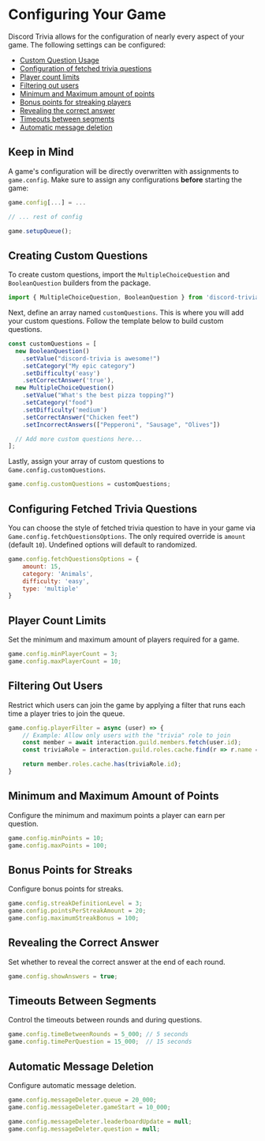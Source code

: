 # Configuring Your Game

Discord Trivia allows for the configuration of nearly every aspect of your game. The following settings can be configured:

- [Custom Question Usage](#creating-custom-questions)
- [Configuration of fetched trivia questions](#configuring-fetched-trivia-questions)
- [Player count limits](#player-count-limits)
- [Filtering out users](#filtering-out-users)
- [Minimum and Maximum amount of points](#minimum-and-maximum-amount-of-points)
- [Bonus points for streaking players](#bonus-points-for-streaks)
- [Revealing the correct answer](#revealing-the-correct-answer)
- [Timeouts between segments](#timeouts-between-segments)
- [Automatic message deletion](#automatic-message-deletion)

## Keep in Mind

A game's configuration will be directly overwritten with assignments to `game.config`. Make sure to assign any configurations **before** starting the game:

```javascript
game.config[...] = ...

// ... rest of config

game.setupQueue();
```

## Creating Custom Questions

To create custom questions, import the `MultipleChoiceQuestion` and `BooleanQuestion` builders from the package.

```javascript
import { MultipleChoiceQuestion, BooleanQuestion } from 'discord-trivia';
```

Next, define an array named `customQuestions`. This is where you will add your custom questions. Follow the template below to build custom questions.

```javascript
const customQuestions = [
  new BooleanQuestion()
    .setValue("discord-trivia is awesome!")
    .setCategory("My epic category")
    .setDifficulty('easy') 
    .setCorrectAnswer('true'),
  new MultipleChoiceQuestion()
    .setValue("What's the best pizza topping?")
    .setCategory("food")
    .setDifficulty('medium')
    .setCorrectAnswer("Chicken feet")
    .setIncorrectAnswers(["Pepperoni", "Sausage", "Olives"])

  // Add more custom questions here...
];
```

Lastly, assign your array of custom questions to `Game.config.customQuestions`.

```javascript
game.config.customQuestions = customQuestions;
```

## Configuring Fetched Trivia Questions

You can choose the style of fetched trivia question to have in your game via `Game.config.fetchQuestionsOptions`. The only required override is `amount` (default `10`). Undefined options will default to randomized.

```javascript
game.config.fetchQuestionsOptions = {
    amount: 15,
    category: 'Animals',
    difficulty: 'easy',
    type: 'multiple'
}
```

## Player Count Limits

Set the minimum and maximum amount of players required for a game.

```javascript
game.config.minPlayerCount = 3;
game.config.maxPlayerCount = 10;
```

## Filtering Out Users

Restrict which users can join the game by applying a filter that runs each time a player tries to join the queue.

```javascript
game.config.playerFilter = async (user) => {
    // Example: Allow only users with the "trivia" role to join
    const member = await interaction.guild.members.fetch(user.id);
    const triviaRole = interaction.guild.roles.cache.find(r => r.name == 'trivia');

    return member.roles.cache.has(triviaRole.id);
}
```

## Minimum and Maximum Amount of Points

Configure the minimum and maximum points a player can earn per question.

```javascript
game.config.minPoints = 10;
game.config.maxPoints = 100;
```

## Bonus Points for Streaks

Configure bonus points for streaks.

```javascript
game.config.streakDefinitionLevel = 3;
game.config.pointsPerStreakAmount = 20;
game.config.maximumStreakBonus = 100;
```

## Revealing the Correct Answer

Set whether to reveal the correct answer at the end of each round.

```javascript
game.config.showAnswers = true;
```

## Timeouts Between Segments

Control the timeouts between rounds and during questions.

```javascript
game.config.timeBetweenRounds = 5_000; // 5 seconds
game.config.timePerQuestion = 15_000;  // 15 seconds
```

## Automatic Message Deletion

Configure automatic message deletion.

```javascript
game.config.messageDeleter.queue = 20_000;
game.config.messageDeleter.gameStart = 10_000;

game.config.messageDeleter.leaderboardUpdate = null;
game.config.messageDeleter.question = null;
```
